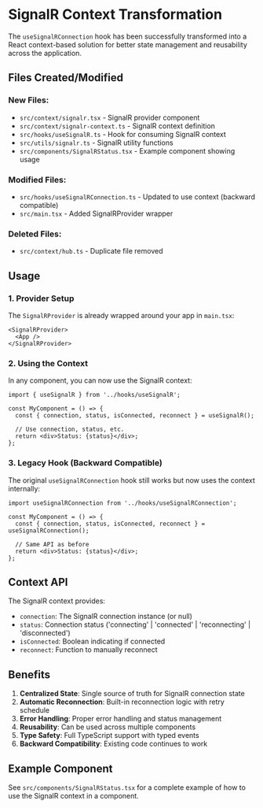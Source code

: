 # SignalR Context Transformation

The `useSignalRConnection` hook has been successfully transformed into a React context-based solution for better state management and reusability across the application.

## Files Created/Modified

### New Files:
- `src/context/signalr.tsx` - SignalR provider component
- `src/context/signalr-context.ts` - SignalR context definition
- `src/hooks/useSignalR.ts` - Hook for consuming SignalR context
- `src/utils/signalr.ts` - SignalR utility functions
- `src/components/SignalRStatus.tsx` - Example component showing usage

### Modified Files:
- `src/hooks/useSignalRConnection.ts` - Updated to use context (backward compatible)
- `src/main.tsx` - Added SignalRProvider wrapper

### Deleted Files:
- `src/context/hub.ts` - Duplicate file removed

## Usage

### 1. Provider Setup
The `SignalRProvider` is already wrapped around your app in `main.tsx`:

```tsx
<SignalRProvider>
  <App />
</SignalRProvider>
```

### 2. Using the Context
In any component, you can now use the SignalR context:

```tsx
import { useSignalR } from '../hooks/useSignalR';

const MyComponent = () => {
  const { connection, status, isConnected, reconnect } = useSignalR();
  
  // Use connection, status, etc.
  return <div>Status: {status}</div>;
};
```

### 3. Legacy Hook (Backward Compatible)
The original `useSignalRConnection` hook still works but now uses the context internally:

```tsx
import useSignalRConnection from '../hooks/useSignalRConnection';

const MyComponent = () => {
  const { connection, status, isConnected, reconnect } = useSignalRConnection();
  
  // Same API as before
  return <div>Status: {status}</div>;
};
```

## Context API

The SignalR context provides:

- `connection`: The SignalR connection instance (or null)
- `status`: Connection status ('connecting' | 'connected' | 'reconnecting' | 'disconnected')
- `isConnected`: Boolean indicating if connected
- `reconnect`: Function to manually reconnect

## Benefits

1. **Centralized State**: Single source of truth for SignalR connection state
2. **Automatic Reconnection**: Built-in reconnection logic with retry schedule
3. **Error Handling**: Proper error handling and status management
4. **Reusability**: Can be used across multiple components
5. **Type Safety**: Full TypeScript support with typed events
6. **Backward Compatibility**: Existing code continues to work

## Example Component

See `src/components/SignalRStatus.tsx` for a complete example of how to use the SignalR context in a component.
